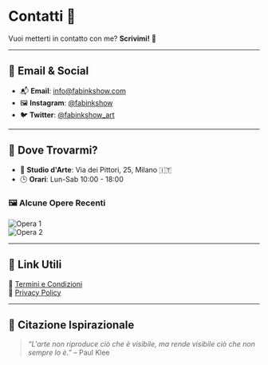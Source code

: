 # Contatti 📩

Vuoi metterti in contatto con me? **Scrivimi!** 💌

---

## 📧 Email & Social
- 📬 **Email**: [info@fabinkshow.com](mailto:info@fabinkshow.com)
- 🖼️ **Instagram**: [@fabinkshow](https://www.instagram.com/fabinkshow)
- 🐦 **Twitter**: [@fabinkshow_art](https://twitter.com/fabinkshow_art)

---

## 📍 Dove Trovarmi?
- 🏡 **Studio d'Arte**: Via dei Pittori, 25, Milano 🇮🇹
- 🕒 **Orari**: Lun-Sab 10:00 - 18:00

### 🖼️ Alcune Opere Recenti
![Opera 1](../static/images/thumbnails/ScanImage44_TH.jpg)  
![Opera 2](../static/images/thumbnails/ScanImage45_TH.jpg)

---

## 🔗 Link Utili
📄 [Termini e Condizioni](http://127.0.0.1:8000/page?md=terms)  
📄 [Privacy Policy](http://127.0.0.1:8000/page?md=privacy)

---

## 📜 Citazione Ispirazionale
> _“L'arte non riproduce ciò che è visibile, ma rende visibile ciò che non sempre lo è.”_ – Paul Klee
